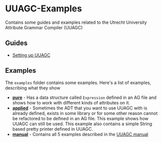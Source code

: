 # UUAGC-Examples
Contains some guides and examples related to the Utrecht University Attribute Grammar Compiler (UUAGC)

## Guides
- [Setting up UUAGC](https://github.com/FPtje/UUAGC-Examples/wiki/Setting-up-UUAGC)

## Examples
The `examples` folder contains some examples. Here's a list of examples, describing what they show

- [**pure**](examples/01-pure) - Has a data structure called `Expression` defined in an AG file and shows how to work with different kinds of attributes on it.
- [**applied**](examples/02-applied) - Sometimes the ADT that you want to use UUAGC with is already defined, exists in some library or for some other reason cannot be refactored to be defined in an AG file. This example shows how UUAGC can still be used. This example also contains a simple String based pretty printer defined in UUAGC.
- [**manual**](examples/03-manual) - Contains all 5 examples described in the [UUAGC manual](http://foswiki.cs.uu.nl/foswiki/HUT/AttributeGrammarManual#Example_1:_Calculate_the_sum_of_a_tree_of_integers)
